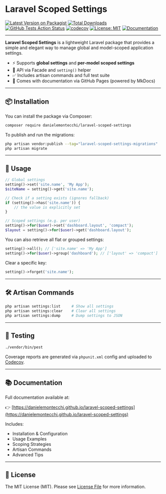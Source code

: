 # Laravel Scoped Settings

[![Latest Version on Packagist](https://img.shields.io/packagist/v/danielemontecchi/laravel-scoped-settings.svg?style=flat-square)](https://packagist.org/packages/danielemontecchi/laravel-scoped-settings)
[![Total Downloads](https://img.shields.io/packagist/dt/danielemontecchi/laravel-scoped-settings.svg?style=flat-square)](https://packagist.org/packages/danielemontecchi/laravel-scoped-settings)
[![GitHub Tests Action Status](https://img.shields.io/github/actions/workflow/status/danielemontecchi/laravel-scoped-settings/tests.yml?branch=main&label=tests&style=flat-square)](https://github.com/danielemontecchi/laravel-scoped-settings/actions/workflows/tests.yml)
[![codecov](https://codecov.io/gh/danielemontecchi/laravel-scoped-settings/branch/main/graph/badge.svg?token=YOUR_TOKEN_HERE)](https://codecov.io/gh/danielemontecchi/laravel-scoped-settings)
[![License: MIT](https://img.shields.io/badge/license-MIT-blue.svg?style=flat-square)](LICENSE.md)
[![Documentation](https://img.shields.io/badge/docs-available-brightgreen.svg?style=flat-square)](https://danielemontecchi.github.io/laravel-scoped-settings)

---

**Laravel Scoped Settings** is a lightweight Laravel package that provides a simple and elegant way to manage global and model-scoped application settings.

- ⚡ Supports **global settings** and **per-model scoped settings**
- 🎯 API via Facade and `setting()` helper
- ✅ Includes artisan commands and full test suite
- 📖 Comes with documentation via GitHub Pages (powered by MkDocs)

---

## 📦 Installation

You can install the package via Composer:

```bash
composer require danielemontecchi/laravel-scoped-settings
```

To publish and run the migrations:

```bash
php artisan vendor:publish --tag="laravel-scoped-settings-migrations"
php artisan migrate
```

---

## 🚀 Usage

```php
// Global settings
setting()->set('site.name', 'My App');
$siteName = setting()->get('site.name');

// Check if a setting exists (ignores fallback)
if (setting()->has('site.name')) {
    // the value is explicitly set
}

// Scoped settings (e.g. per user)
setting()->for($user)->set('dashboard.layout', 'compact');
$layout = setting()->for($user)->get('dashboard.layout');
```

You can also retrieve all flat or grouped settings:

```php
setting()->all(); // ['site.name' => 'My App']
setting()->for($user)->group('dashboard'); // ['layout' => 'compact']
```

Clear a specific key:

```php
setting()->forget('site.name');
```

---

## 🛠 Artisan Commands

```bash
php artisan settings:list     # Show all settings
php artisan settings:clear    # Clear all settings
php artisan settings:dump     # Dump settings to JSON
```

---

## 🧪 Testing

```bash
./vendor/bin/pest
```

Coverage reports are generated via `phpunit.xml` config and uploaded to [Codecov](https://codecov.io/).

---

## 📚 Documentation

Full documentation available at:

👉 [https://danielemontecchi.github.io/laravel-scoped-settings](https://danielemontecchi.github.io/laravel-scoped-settings)

Includes:

- Installation & Configuration
- Usage Examples
- Scoping Strategies
- Artisan Commands
- Advanced Tips

---

## 📝 License

The MIT License (MIT). Please see [License File](LICENSE.md) for more information.
